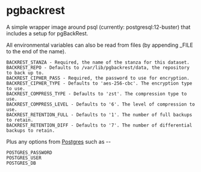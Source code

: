# pgbackrest

A simple wrapper image around psql (currently: postgresql:12-buster) that includes a setup for pgBackRest.

All environmental variables can also be read from files (by appending _FILE to the end of the name).

```
BACKREST_STANZA - Required, the name of the stanza for this dataset.
BACKREST_REPO - Defaults to /var/lib/pgbackrest/data, the repository to back up to.
BACKREST_CIPHER_PASS - Required, the password to use for encryption.
BACKREST_CIPHER_TYPE - Defaults to 'aes-256-cbc'. The encryption type to use.
BACKREST_COMPRESS_TYPE - Defaults to 'zst'. The compression type to use.
BACKREST_COMPRESS_LEVEL - Defaults to '6'. The level of compression to use.
BACKREST_RETENTION_FULL - Defaults to '1'. The number of full backups to retain.
BACKREST_RETENTION_DIFF - Defaults to '7'. The number of differential backups to retain.
```

Plus any options from [Postgres](https://hub.docker.com/_/postgres/) such as --

```
POSTGRES_PASSWORD
POSTGRES_USER
POSTGRES_DB
```